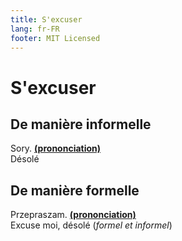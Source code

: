 ```yaml
---
title: S'excuser
lang: fr-FR
footer: MIT Licensed
---
```


# S'excuser

## De manière informelle
Sory. **[(prononciation)](https://voca.ro/11T3QcySg6ce)**  
Désolé

## De manière formelle

Przepraszam. **[(prononciation)](https://voca.ro/15KvStYRzeGU)**  
Excuse moi, désolé (*formel et informel*)